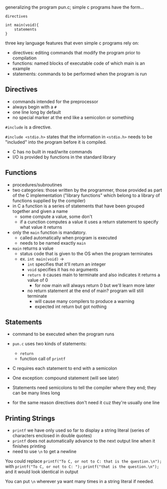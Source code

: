 generalizing the program pun.c; simple c programs have the form...

```
directives

int main(void){
    statements
}
```

three key language features that even simple c programs rely on:
- directives: editing commands that modify the program prior to compilation
- functions: named blocks of executable code of which main  is an example
- statements: commands to be performed when the program  is run

## Directives
- commands intended for the preprocessor
- always begin with a `#`
- one line long by default
- no special marker at the end like a semicolon or something

`#include` is a directive.

`#include <stdio.h>` states that the information in `<stdio.h>` needs to be "included" into the program before it is compiled.
- C has no built in read/write commands
- I/O is provided by functions in the standard library

## Functions
- procedures/subroutines
- two categories: those written by the programmer, those provided as part of the C implementation ("library functions" which belong to a library of functions supplied by the compiler)
- in C a function is a series of statements that have been grouped together and given a name
  - some compute a value, some don't
  - if a cunction computes a value it uses a return statement to specify what value it returns
- only the `main` function is mandatory.
  - called automatically when program is executed
  - needs to be named exactly `main`
- `main` returns a value
  - status code that is given to the OS when the program terminates
  - ex. `int main(void)` -> 
    - `int` specifies that it'll return an integer
    - `void` specifies it has no arguments 
    - `return 0` causes main to terminate and also indicates it returns a value of 0
      - for now main will always return 0 but we'll learn more later
    - no return statement at the end of main? program will still terminate
      - will cause many compilers to produce a warning
      - expected int return but got nothing

## Statements
- command to be executed when  the program runs
- `pun.c` uses two kinds of statements:
  - `return`
  - function call of `printf`
- C requires each statement to end with a semicolon
- One exception: compound statement (will see later)

- Statements need semicolons to tell the compiler where they end; they can be many lines long
- for the same reason directives don't need it cuz they're usually one line

## Printing Strings
- `printf` we have only used so far to display a string literal (series of characters enclosed in double quotes)
- `printf` does not automatically advance to the next output line when it finishes printing
- need to use `\n` to get a newline 

You could replace 
`printf("To C, or not to C: that is the question.\n");`
with
`printf("To C, or not to C: ");`
`printf("that is the question.\n");`
and it would look identical in output

You can put `\n` wherever ya want many times in a string literal if needed. 